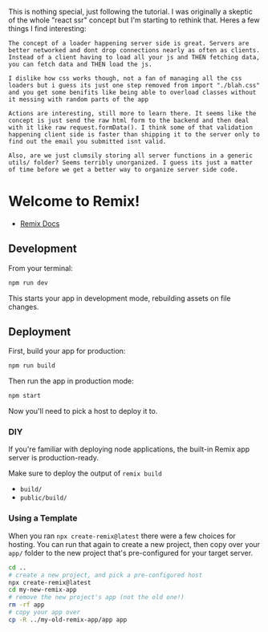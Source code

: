 
This is nothing special, just following the tutorial. I was originally a skeptic of the whole "react ssr" concept but I'm starting to rethink that. Heres a few things I find interesting:

    The concept of a loader happening server side is great. Servers are better networked and dont drop connections nearly as often as clients. Instead of a client having to load all your js and THEN fetching data, you can fetch data and THEN load the js.

    I dislike how css works though, not a fan of managing all the css loaders but i guess its just one step removed from import "./blah.css" and you get some benifits like being able to overload classes without it messing with random parts of the app

    Actions are interesting, still more to learn there. It seems like the concept is just send the raw html form to the backend and then deal with it like raw request.formData(). I think some of that validation happening client side is faster than shipping it to the server only to find out the email you submitted isnt valid.

    Also, are we just clumsily storing all server functions in a generic utils/ folder? Seems terribly unorganized. I guess its just a matter of time before we get a better way to organize server side code.

# Welcome to Remix!

- [Remix Docs](https://remix.run/docs)

## Development

From your terminal:

```sh
npm run dev
```

This starts your app in development mode, rebuilding assets on file changes.

## Deployment

First, build your app for production:

```sh
npm run build
```

Then run the app in production mode:

```sh
npm start
```

Now you'll need to pick a host to deploy it to.

### DIY

If you're familiar with deploying node applications, the built-in Remix app server is production-ready.

Make sure to deploy the output of `remix build`

- `build/`
- `public/build/`

### Using a Template

When you ran `npx create-remix@latest` there were a few choices for hosting. You can run that again to create a new project, then copy over your `app/` folder to the new project that's pre-configured for your target server.

```sh
cd ..
# create a new project, and pick a pre-configured host
npx create-remix@latest
cd my-new-remix-app
# remove the new project's app (not the old one!)
rm -rf app
# copy your app over
cp -R ../my-old-remix-app/app app
```
